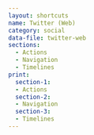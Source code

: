 ```yaml
---
layout: shortcuts
name: Twitter (Web)
category: social
data-file: twitter-web
sections:
  - Actions
  - Navigation
  - Timelines
print:
  section-1:
  - Actions
  section-2:
  - Navigation
  section-3:
  - Timelines
---
```

